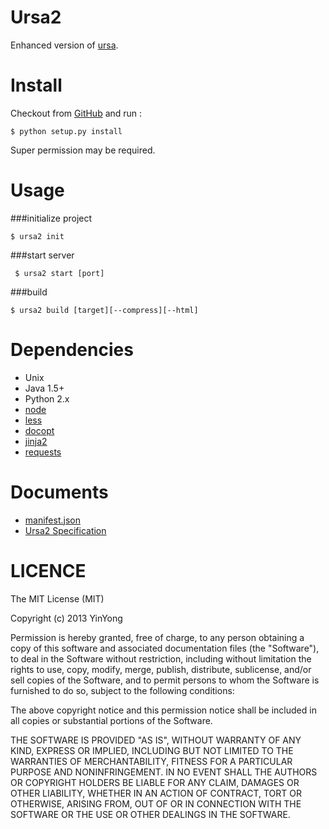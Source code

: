 Ursa2
=====
Enhanced version of [ursa](https://github.com/sogou-ufo/ursa).

Install
=====
Checkout from [GitHub](https://github.com/yanni4night/ursa2) and run :
    
    $ python setup.py install

Super permission may be required.

Usage
=====

###initialize project

    $ ursa2 init

###start server
    
     
     $ ursa2 start [port]
     
###build

    $ ursa2 build [target][--compress][--html]


Dependencies
=====
 - Unix
 - Java 1.5+
 - Python 2.x
 - [node](https://github.com/joyent/node)
 - [less](https://github.com/less/less.js)
 - [docopt](https://github.com/docopt/docopt)
 - [jinja2](https://github.com/mitsuhiko/jinja2)
 - [requests](https://github.com/kennethreitz/requests)


Documents
=====
 - [manifest.json](https://github.com/yanni4night/ursa2/wiki/manifest.json)
 - [Ursa2 Specification](https://github.com/yanni4night/ursa2/wiki/Ursa2-Specification)

LICENCE
=====
The MIT License (MIT)

Copyright (c) 2013 YinYong

Permission is hereby granted, free of charge, to any person obtaining a copy of
this software and associated documentation files (the "Software"), to deal in
the Software without restriction, including without limitation the rights to
use, copy, modify, merge, publish, distribute, sublicense, and/or sell copies of
the Software, and to permit persons to whom the Software is furnished to do so,
subject to the following conditions:

The above copyright notice and this permission notice shall be included in all
copies or substantial portions of the Software.

THE SOFTWARE IS PROVIDED "AS IS", WITHOUT WARRANTY OF ANY KIND, EXPRESS OR
IMPLIED, INCLUDING BUT NOT LIMITED TO THE WARRANTIES OF MERCHANTABILITY, FITNESS
FOR A PARTICULAR PURPOSE AND NONINFRINGEMENT. IN NO EVENT SHALL THE AUTHORS OR
COPYRIGHT HOLDERS BE LIABLE FOR ANY CLAIM, DAMAGES OR OTHER LIABILITY, WHETHER
IN AN ACTION OF CONTRACT, TORT OR OTHERWISE, ARISING FROM, OUT OF OR IN
CONNECTION WITH THE SOFTWARE OR THE USE OR OTHER DEALINGS IN THE SOFTWARE.
